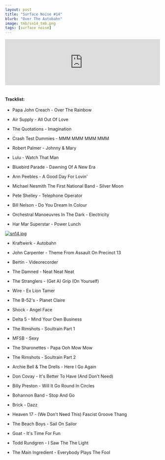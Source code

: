 ```yaml
---
layout: post
title: "Surface Noise #14"
blurb: "Over The Autobahn"
image: tmb/sn14_tmb.png
tags: [surface noise]
---
```



<iframe scrolling="no" id="hearthis_at_track_3028600" width="100%" height="150" src="https://hearthis.at/embed/3028600/transparent_black/?hcolor=&color=&style=2&block_size=2&block_space=1&background=1&waveform=0&cover=0&autoplay=0&css=" frameborder="0" allowtransparency allow="autoplay"><p>Listen to <a href="https://hearthis.at/zerocc/surface-noise-14-191017/" target="_blank">Surface Noise #14 (19/10/17)</a> <span>by</span><a href="https://hearthis.at/zerocc/" target="_blank" >Zero</a> <span>on</span> <a href="https://hearthis.at/" target="_blank">hearthis.at</a></p></iframe>
&nbsp;

#### Tracklist:

- Papa John Creach - Over The Rainbow
- Air Supply - All Out Of Love
- The Quotations - Imagination

- Crash Test Dummies - MMM MMM MMM MMM
- Robert Palmer - Johnny & Mary
- Lulu - Watch That Man

- Bluebird Parade - Dawning Of A New Era
- Ann Peebles - A Good Day For Lovin'
- Michael Nesmith The First National Band - Silver Moon

- Pete Shelley - Telephone Operator
- Bill Nelson - Do You Dream In Colour
- Orchestral Manoeuvres In The Dark - Electricity
- Har Mar Superstar - Power Lunch

[![sn14.jpg](https://i.postimg.cc/zDycYtSW/sn14.jpg)](https://postimg.cc/mhGwQSn2)

- Kraftwerk - Autobahn
- John Carpenter - Theme From Assault On Precinct 13
- Bertin - Videorecorder

- The Damned - Neat Neat Neat
- The Stranglers - (Get A) Grip (On Yourself)
- Wire - Ex Lion Tamer
- The B-52's - Planet Claire
- Shock - Angel Face
- Delta 5 - Mind Your Own Business

- The Rimshots - Soultrain Part 1
- MFSB - Sexy
- The Sharonettes - Papa Ooh Mow Mow
- The Rimshots - Soultrain Part 2

- Archie Bell & The Drells - Here I Go Again
- Don Covay - It's Better To Have (And Don't Need)
- Billy Preston - Will It Go Round In Circles

- Bohannon Band - Stop And Go
- Brick - Dazz
- Heaven 17 - (We Don't Need This) Fascist Groove Thang

- The Beach Boys - Sail On Sailor
- Goat - It's Time For Fun
- Todd Rundgren - I Saw The The Light
- The Main Ingredient - Everybody Plays The Fool
